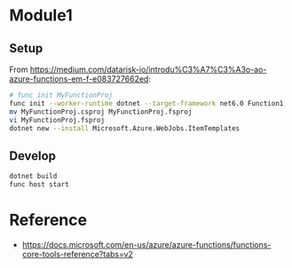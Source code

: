 # Module1

## Setup

From https://medium.com/datarisk-io/introdu%C3%A7%C3%A3o-ao-azure-functions-em-f-e083727662ed:
```bash
# func init MyFunctionProj
func init --worker-runtime dotnet --target-framework net6.0 Function1
mv MyFunctionProj.csproj MyFunctionProj.fsproj 
vi MyFunctionProj.fsproj 
dotnet new --install Microsoft.Azure.WebJobs.ItemTemplates
```

## Develop

```bash
dotnet build 
func host start
```

# Reference

* https://docs.microsoft.com/en-us/azure/azure-functions/functions-core-tools-reference?tabs=v2
